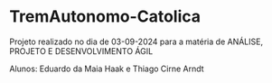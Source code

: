 # TremAutonomo-Catolica
Projeto realizado no dia de 03-09-2024 para a matéria de ANÁLISE, PROJETO E DESENVOLVIMENTO ÁGIL

Alunos: Eduardo da Maia Haak e Thiago Cirne Arndt
